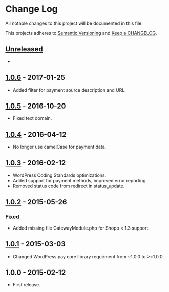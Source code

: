 # Change Log

All notable changes to this project will be documented in this file.

This projects adheres to [Semantic Versioning](http://semver.org/) and [Keep a CHANGELOG](http://keepachangelog.com/).

## [Unreleased][unreleased]
- 

## [1.0.6] - 2017-01-25
- Added filter for payment source description and URL.

## [1.0.5] - 2016-10-20
- Fixed text domain.

## [1.0.4] - 2016-04-12
- No longer use camelCase for payment data.

## [1.0.3] - 2016-02-12
- WordPress Coding Standards optimizations.
- Added support for payment methods, improved error reporting.
- Removed status code from redirect in status_update.

## [1.0.2] - 2015-05-26
### Fixed
- Added missing file GatewayModule.php for Shopp < 1.3 support.

## [1.0.1] - 2015-03-03
- Changed WordPress pay core library requirment from ~1.0.0 to >=1.0.0.

## 1.0.0 - 2015-02-12
- First release.

[unreleased]: https://github.com/wp-pay-extensions/shopp/compare/1.0.6...HEAD
[1.0.6]: https://github.com/wp-pay-extensions/shopp/compare/1.0.5...1.0.6
[1.0.5]: https://github.com/wp-pay-extensions/shopp/compare/1.0.4...1.0.5
[1.0.4]: https://github.com/wp-pay-extensions/shopp/compare/1.0.3...1.0.4
[1.0.3]: https://github.com/wp-pay-extensions/shopp/compare/1.0.2...1.0.3
[1.0.2]: https://github.com/wp-pay-extensions/shopp/compare/1.0.1...1.0.2
[1.0.1]: https://github.com/wp-pay-extensions/shopp/compare/1.0.0...1.0.1
